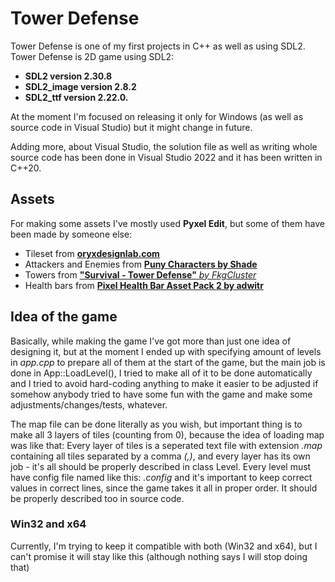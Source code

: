 # Tower Defense
Tower Defense is one of my first projects in C++ as well as using SDL2.
Tower Defense is 2D game using SDL2:
- **SDL2 version 2.30.8**
- **SDL2_image version 2.8.2**
- **SDL2_ttf version 2.22.0.**
  
At the moment I'm focused on releasing it only for Windows (as well as source code in Visual Studio) but it might change in future.

Adding more, about Visual Studio, the solution file as well as writing whole source code has been done in Visual Studio 2022 and it has been written in C++20.

## Assets
For making some assets I've mostly used **Pyxel Edit**, but some of them have been made by someone else:
- Tileset from [**oryxdesignlab.com**](https://www.oryxdesignlab.com/products/16-bit-fantasy-tileset)
- Attackers and Enemies from [**Puny Characters by Shade**](https://merchant-shade.itch.io/16x16-puny-characters)
- Towers from [**"Survival - Tower Defense"** *by FkgCluster*](https://fkgcluster.itch.io/survivaltowerdefense)
- Health bars from [**Pixel Health Bar Asset Pack 2 by adwitr**](https://adwitr.itch.io/pixel-health-bar-asset-pack-2)

## Idea of the game
Basically, while making the game I've got more than just one idea of designing it, but at the moment I ended up with specifying amount of levels in *app.cpp* to prepare all of them at the start of the game, but the main job is done in App::LoadLevel(), I tried to make all of it to be done automatically and I tried to avoid hard-coding anything to make it easier to be adjusted if somehow anybody tried to have some fun with the game and make some adjustments/changes/tests, whatever.

The map file can be done literally as you wish, but important thing is to make all 3 layers of tiles (counting from 0), because the idea of loading map was like that:
Every layer of tiles is a seperated text file with extension *.map* containing all tiles separated by a comma *(,)*, and every layer has its own job - it's all should be properly described in class Level.
Every level must have config file named like this: *.config* and it's important to keep correct values in correct lines, since the game takes it all in proper order. It should be properly described too in source code.

### Win32 and x64
Currently, I'm trying to keep it compatible with both (Win32 and x64), but I can't promise it will stay like this (although nothing says I will stop doing that)
